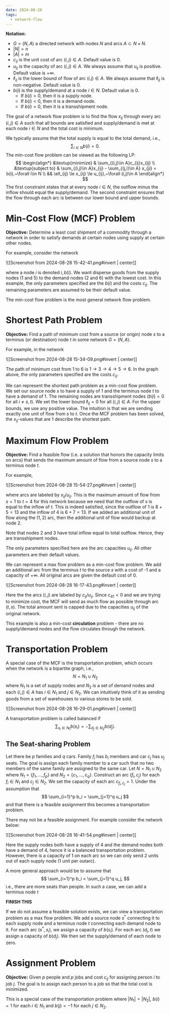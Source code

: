 ```yaml
---
date: 2024-08-28
tags:
  - network-flow
---
```

**Notation:**
- $G=(N,A)$ a directed network with nodes $N$ and arcs $A\subset N\times N$.
- $|N|=n$
- $|A|=m$
- $c_{ij}$ is the unit cost of arc $(i,j)\in A$. Default value is 0.
- $u_{ij}$ is the capacity of arc $(i,j)\in A$. We always assume that $u_{ij}$ is positive. Default value is $+\infty$.
- $\ell_{ij}$ is the lower bound of flow of arc $(i.j)\in A$. We always assume that $\ell_{ij}$ is non-negative. Default value is 0.
- $b(i)$ is the supply/demand at a node $i\in N$. Default value is 0.
	- If $b(i)>0$, then it is a supply node.
	- If $b(i)<0$, then it is a demand node.
	- If $b(i)=0$, then it is a transshipment node.

The goal of a network flow problem is to find the flow $x_{ij}$ through every arc $(i,j)\in A$ such that all bounds are satisfied and supply/demand is met at each node $i\in N$ and the total cost is minimum.

We typically assume that the total supply is equal to the total demand, i.e.,
$$
	\sum_{i\in N}b(i) = 0.
$$
The min-cost flow problem can be viewed as the following LP:
$$
\begin{align*}
	&\textup{minimize} & \sum_{(i,j)\in A}c_{ij}x_{ij} \\
	&\textup{subject to} & \sum_{(i,j)\in A}x_{ij} - \sum_{(j,i)\in A} x_{ji} = b(i),~\forall i\in N \\
	&& \ell_{ij} \le x_{ij} \le u_{ij},~\forall (i,j)\in A
\end{align*}
$$
The first constraint states that at every node $i\in N$, the outflow minus the inflow should equal the supply/demand. The second constraint ensures that the flow through each arc is between our lower bound and upper bounds.

# Min-Cost Flow (MCF) Problem

**Objective:** Determine a least cost shipment of a commodity through a network in order to satisfy demands at certain nodes using supply at certain other nodes.

For example, consider the network

![[Screenshot from 2024-08-28 15-42-41.png#invert | center]]

where a node $i$ is denoted $i,b(i)$. We want disperse goods from the supply nodes (1 and 5) to the demand nodes (2 and 6) with the lowest cost. In this example, the only parameters specified are the $b(i)$ and the costs $c_{ij}$. The remaining parameters are assumed to be their default value.

The min-cost flow problem is the most general network flow problem.

# Shortest Path Problem

**Objective:** Find a path of minimum cost from a source (or origin) node $s$ to a terminus (or destination) node $t$ in some network $G=(N,A)$.

For example, in the network

![[Screenshot from 2024-08-28 15-34-09.png#invert | center]]

The path of minimum cost from 1 to 6 is $1\rightarrow 3\rightarrow 4\rightarrow 5\rightarrow 6$. In the graph above, the only parameters specified are the costs $c_{ij}$.

We can represent the shortest path problem as a min-cost flow problem. We set our source node $s$ to have a supply of 1 and the terminus node $t$ to have a demand of 1. The remaining nodes are transshipment nodes ($b(i)=0$ for all $i\ne s,t$). We set the lower bound $\ell_{ij}=0$ for all $(i,j)\in A$. For the upper bounds, we use any positive value. The intuition is that we are sending exactly one unit of flow from $s$ to $t$. Once the MCF problem has been solved, the $x_{ij}$-values that are 1 describe the shortest path. 

# Maximum Flow Problem

**Objective:** Find a feasible flow (i.e. a solution that honors the capacity limits on arcs) that sends the maximum amount of flow from a source node $s$ to a terminus node $t$.

For example,

![[Screenshot from 2024-08-28 15-54-27.png#invert | center]]

where arcs are labeled by $x_{ij}/u_{ij}$. This is the maximum amount of flow from $s=1$ to $t=4$ for this network because we need that the outflow of $s$ is equal to the inflow of $t$. This is indeed satisfied, since the outflow of 1 is $8+5=13$ and the inflow of 4 is $6+7=13$. If we added an additional unit of flow along the $(1,2)$ arc, then the additional unit of flow would backup at node 2.

Note that nodes 2 and 3 have total inflow equal to total outflow. Hence, they are transshipment nodes.

The only parameters specified here are the arc capacities $u_{ij}$. All other parameters are their default values.

We can represent a max flow problem as a min-cost flow problem. We add an additional arc from the terminus $t$ to the source $s$ with a cost of -1 and a capacity of $+\infty$. All original arcs are given the default cost of 0.

![[Screenshot from 2024-08-28 16-17-43.png#invert | center]]

Here the the arcs $(i,j)$ are labeled by $c_{ij}/u_{ij}$. Since $c_{41}<0$ and we are trying to minimize cost, the MCF will send as much flow as possible through arc $(t,s)$. The total amount sent is capped due to the capacities $u_{ij}$ of the original network.

This example is also a min-cost **circulation** problem - there are no supply/demand nodes and the flow circulates through the network.

# Transportation Problem

A special case of the MCF is the transportation problem, which occurs when the network is a bipartite graph, i.e., 
$$
	N = N_1\cup N_2
$$
where $N_1$ is a set of supply nodes and $N_2$ is a set of demand nodes and each $(i,j)\in A$ has $i\in N_1$ and $j\in N_2$. We can intuitively think of it as sending goods from a set of warehouses to various stores to be sold.

![[Screenshot from 2024-08-28 16-29-01.png#invert | center]]

A transportation problem is called balanced if 
$$
	\sum_{s_i\in N_1} b(s_i) = -\sum_{d_j\in N_2}b(d_j).
$$
## The Seat-sharing Problem

Let there be $p$ families and $q$ cars. Family $f_i$ has $b_i$ members and car $c_j$ has $u_j$ seats.  The goal is assign each family member to a car such that no two members of the same family are assigned to the same car. Let $N=N_1\cup N_2$ where $N_1=\{f_1,\dots,f_p\}$ and $N_2=\{c_1,\dots,c_q\}$. Construct an arc $(f_i,c_j)$ for each $f_i\in N_1$ and $c_j\in N_2$. We set the capacity of each arc $c_{f_i,c_j}=1$. Under the assumption that
$$
	\sum_{i=1}^p b_i = \sum_{j=1}^q u_j
$$
and that there is a feasible assignment this becomes a transportation problem.

There may not be a feasible assignment. For example consider the network below:

![[Screenshot from 2024-08-28 16-41-54.png#invert | center]]

Here the supply nodes both have a supply of 4 and the demand nodes both have a demand of 4, hence it is a balanced transportation problem. However, there is a capacity of 1 on each arc so we can only send 2 units out of each supply node (1 unit per outarc).

A more general approach would be to assume that
$$
	\sum_{i=1}^p b_i < \sum_{j=1}^q u_j,
$$
i.e., there are more seats than people. In such a case, we can add a terminus node $t$

**FINISH THIS**

If we do not assume a feasible solution exists, we can view a transportation problem as a max flow problem. We add a source node $s^*$ connecting it to each supply node and a terminus node $t$ connecting each demand node to it. For each arc $(s^*,s_i)$, we assign a capacity of $b(s_i)$. For each arc $(d_j,t)$ we assign a capacity of $b(d_j)$. We then set the supply/demand of each node to zero.

# Assignment Problem

**Objective:** Given $p$ people and $p$ jobs and cost $c_{ij}$ for assigning person $i$ to job $j$. The goal is to assign each person to a job so that the total cost is minimized.

This is a special case of the transportation problem where $|N_1|=|N_2|$,  $b(i)=1$ for each $i\in N_1$ and $b(j)=-1$ for each $j\in N_2$.